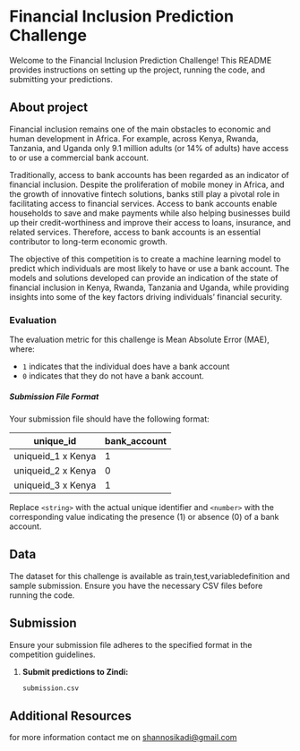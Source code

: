 # Financial Inclusion Prediction Challenge

Welcome to the Financial Inclusion Prediction Challenge! This README provides instructions on setting up the project, running the code, and submitting your predictions.

## About project
Financial inclusion remains one of the main obstacles to economic and human development in Africa. For example, across Kenya, Rwanda, Tanzania, and Uganda only 9.1 million adults (or 14% of adults) have access to or use a commercial bank account.

Traditionally, access to bank accounts has been regarded as an indicator of financial inclusion. Despite the proliferation of mobile money in Africa, and the growth of innovative fintech solutions, banks still play a pivotal role in facilitating access to financial services. Access to bank accounts enable households to save and make payments while also helping businesses build up their credit-worthiness and improve their access to loans, insurance, and related services. Therefore, access to bank accounts is an essential contributor to long-term economic growth.

The objective of this competition is to create a machine learning model to predict which individuals are most likely to have or use a bank account. The models and solutions developed can provide an indication of the state of financial inclusion in Kenya, Rwanda, Tanzania and Uganda, while providing insights into some of the key factors driving individuals’ financial security.

### Evaluation

The evaluation metric for this challenge is Mean Absolute Error (MAE), where:
- `1` indicates that the individual does have a bank account
- `0` indicates that they do not have a bank account.

##### Submission File Format

Your submission file should have the following format:

| unique_id                | bank_account |
|--------------------------|--------------|
| uniqueid_1 x Kenya       |      1       |
| uniqueid_2 x Kenya       |      0       |
| uniqueid_3 x Kenya       |      1       |

Replace `<string>` with the actual unique identifier and `<number>` with the corresponding value indicating the presence (1) or absence (0) of a bank account.

## Data

The dataset for this challenge is available as train,test,variabledefinition and sample submission. Ensure you have the necessary CSV files before running the code.

## Submission

Ensure your submission file adheres to the specified format in the competition guidelines.

1. **Submit predictions to Zindi:**
    ```bash
    submission.csv
    ```
## Additional Resources

for more information contact me on shannosikadi@gmail.com
